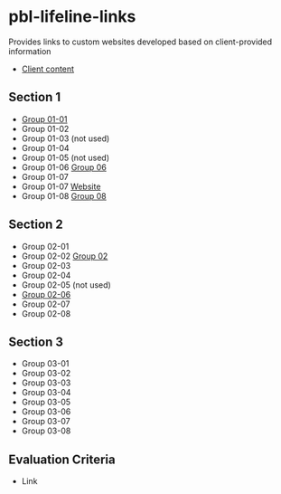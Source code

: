 # pbl-lifeline-links

Provides links to custom websites developed based on client-provided information

- [Client content](https://github.com/denisecase/pbl-lifeline)

## Section 1

- [Group 01-01](https://cweltonsmith.github.io/pbl-website/index.html)
- Group 01-02
- Group 01-03 (not used)
- Group 01-04
- Group 01-05 (not used)
- Group 01-06 [Group 06](https://jeevanreddymure.github.io/Help/)
- Group 01-07
- Group 01-07 [Website](https://kdibben.github.io/group-7-help-app/)
- Group 01-08 [Group 08](https://jyothsna5268.github.io/group8-help-app/)

## Section 2

- Group 02-01
- Group 02-02 [Group 02](https://aawajjoshi.github.io/pbl-lifeline/)
- Group 02-03
- Group 02-04
- Group 02-05 (not used)
- [Group 02-06](https://anil-bomma.github.io/pbl-help-app/)
- Group 02-07
- Group 02-08

## Section 3

- Group 03-01
- Group 03-02
- Group 03-03
- Group 03-04
- Group 03-05
- Group 03-06
- Group 03-07
- Group 03-08

## Evaluation Criteria

- Link
